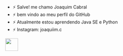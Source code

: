 - ⚡ Salve! me chamo Joaquim Cabral
- ⚡ bem vindo ao meu perfil do GitHub
- ⚡ Atualmente estou aprendendo Java SE e Python
- ⚡ Instagram: joaquiim.c
<img src="https://cdn.jsdelivr.net/gh/devicons/devicon/icons/java/java-original.svg" width="40" height="40"/>
